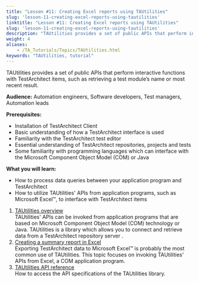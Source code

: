 ```yaml
--- 
title: "Lesson #11: Creating Excel reports using TAUtilities"
slug: 'lesson-11-creating-excel-reports-using-tautilities'
linktitle: "Lesson #11: Creating Excel reports using TAUtilities"
slug: 'lesson-11-creating-excel-reports-using-tautilities'
description: "TAUtilities provides a set of public APIs that perform interactive functions with TestArchitect items, such as retrieving a test module’s name or most recent result. Audience: Automation engineers, ..."
weight: 4
aliases: 
    - /TA_Tutorials/Topics/TAUtilities.html
keywords: "TAUtilities, tutorial"
---
```


TAUtilities provides a set of public APIs that perform interactive functions with TestArchitect items, such as retrieving a test module’s name or most recent result.

**Audience:** Automation engineers, Software developers, Test managers, Automation leads

**Prerequisites:**

-   Installation of TestArchitect Client
-   Basic understanding of how a TestArchitect interface is used
-   Familiarity with the TestArchitect test editor
-   Essential understanding of TestArchitect repositories, projects and tests
-   Some familiarity with programming languages which can interface with the Microsoft Component Object Model \(COM\) or Java

**What you will learn:**

-   How to process data queries between your application program and TestArchitect
-   How to utilize TAUtilities' APIs from application programs, such as Microsoft Excel™, to interface with TestArchitect items

1.  [TAUtilities overview](/TA_Tutorials/Topics/TAUtilities_overview.html)  
TAUtilities' APIs can be invoked from application programs that are based on Microsoft Component Object Model \(COM\) technology or Java. TAUtilities is a library which allows you to connect and retrieve data from a TestArchitect repository server .
2.  [Creating a summary report in Excel](/TA_Tutorials/Topics/TAUtilities_scenario.html)  
Exporting TestArchitect data to Microsoft Excel™ is probably the most common use of TAUtilities. This topic focuses on invoking TAUtilities' APIs from Excel, a COM application program.
3.  [TAUtilities API reference](/TA_Tutorials/Topics/tut_TAUtilities_API.html)  
How to access the API specifications of the TAUtilities library.



